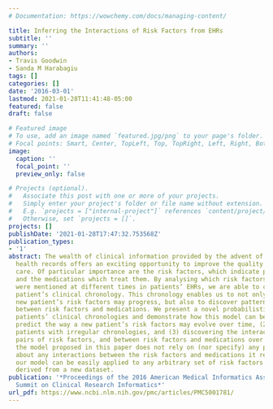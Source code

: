 ```yaml
---
# Documentation: https://wowchemy.com/docs/managing-content/

title: Inferring the Interactions of Risk Factors from EHRs
subtitle: ''
summary: ''
authors:
- Travis Goodwin
- Sanda M Harabagiu
tags: []
categories: []
date: '2016-03-01'
lastmod: 2021-01-28T11:41:48-05:00
featured: false
draft: false

# Featured image
# To use, add an image named `featured.jpg/png` to your page's folder.
# Focal points: Smart, Center, TopLeft, Top, TopRight, Left, Right, BottomLeft, Bottom, BottomRight.
image:
  caption: ''
  focal_point: ''
  preview_only: false

# Projects (optional).
#   Associate this post with one or more of your projects.
#   Simply enter your project's folder or file name without extension.
#   E.g. `projects = ["internal-project"]` references `content/project/deep-learning/index.md`.
#   Otherwise, set `projects = []`.
projects: []
publishDate: '2021-01-28T17:47:32.753568Z'
publication_types:
- '1'
abstract: The wealth of clinical information provided by the advent of electronic
  health records offers an exciting opportunity to improve the quality of patient
  care. Of particular importance are the risk factors, which indicate possible diagnoses,
  and the medications which treat them. By analysing which risk factors and medications
  were mentioned at different times in patients’ EHRs, we are able to construct a
  patient’s clinical chronology. This chronology enables us to not only predict how
  new patient’s risk factors may progress, but also to discover patterns of interactions
  between risk factors and medications. We present a novel probabilistic model of
  patients’ clinical chronologies and demonstrate how this model can be used to (1)
  predict the way a new patient’s risk factors may evolve over time, (2) identify
  patients with irregular chronologies, and (3) discovering the interactions between
  pairs of risk factors, and between risk factors and medications over time. Moreover,
  the model proposed in this paper does not rely on (nor specify) any prior knowledge
  about any interactions between the risk factors and medications it represents. Thus,
  our model can be easily applied to any arbitrary set of risk factors and medications
  derived from a new dataset.
publication: '*Proceedings of the 2016 American Medical Informatics Association (AMIA)
  Summit on Clinical Research Informatics*'
url_pdf: https://www.ncbi.nlm.nih.gov/pmc/articles/PMC5001781/
---
```

